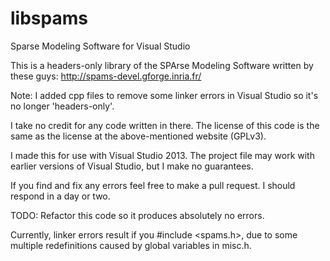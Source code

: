 # libspams
Sparse Modeling Software for Visual Studio

This is a headers-only library of the SPArse Modeling Software written by these guys: http://spams-devel.gforge.inria.fr/

Note: I added cpp files to remove some linker errors in Visual Studio so it's no longer 'headers-only'.

I take no credit for any code written in there. The license of this code is the same as the license at the above-mentioned website (GPLv3).

I made this for use with Visual Studio 2013. The project file may work with earlier versions of Visual Studio, but I make no guarantees.

If you find and fix any errors feel free to make a pull request. I should respond in a day or two.

TODO: Refactor this code so it produces absolutely no errors.

Currently, linker errors result if you #include <spams.h>, due to some multiple redefinitions caused by global variables in misc.h.